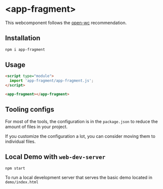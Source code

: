 # \<app-fragment>

This webcomponent follows the [open-wc](https://github.com/open-wc/open-wc) recommendation.

## Installation

```bash
npm i app-fragment
```

## Usage

```html
<script type="module">
  import 'app-fragment/app-fragment.js';
</script>

<app-fragment></app-fragment>
```



## Tooling configs

For most of the tools, the configuration is in the `package.json` to reduce the amount of files in your project.

If you customize the configuration a lot, you can consider moving them to individual files.

## Local Demo with `web-dev-server`

```bash
npm start
```

To run a local development server that serves the basic demo located in `demo/index.html`
